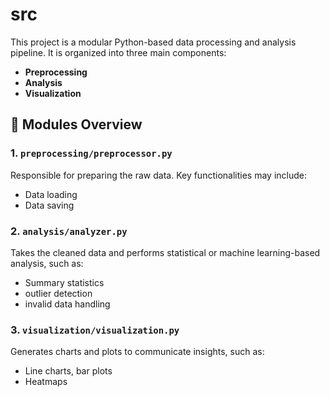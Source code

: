 # src

This project is a modular Python-based data processing and analysis pipeline. It is organized into three main components:

* **Preprocessing**
* **Analysis**
* **Visualization**


## 🧩 Modules Overview

### 1. `preprocessing/preprocessor.py`

Responsible for preparing the raw data. Key functionalities may include:

* Data loading
* Data saving

### 2. `analysis/analyzer.py`

Takes the cleaned data and performs statistical or machine learning-based analysis, such as:

* Summary statistics
* outlier detection
* invalid data handling

### 3. `visualization/visualization.py`

Generates charts and plots to communicate insights, such as:

* Line charts, bar plots
* Heatmaps

